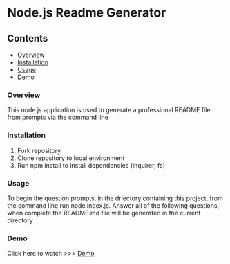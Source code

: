 # Node.js Readme Generator #

## Contents ##
- [Overview](#overview)
- [Installation](#installation)
- [Usage](#Usage)
- [Demo](#demo)

### Overview ###

This node.js application is used to generate a professional README file from prompts via the command line

### Installation ###

1. Fork repository
2. Clone repository to local environment
3. Run npm install to install dependencies (inquirer, fs)

### Usage ###

To begin the question prompts, in the driectory containing this project, from the command line run node index.js. Answer all of the following questions, when complete the README.md file will be generated in the current directory

### Demo ###

Click here to watch >>> [Demo](https://we.tl/t-6Infh3L6yw)

